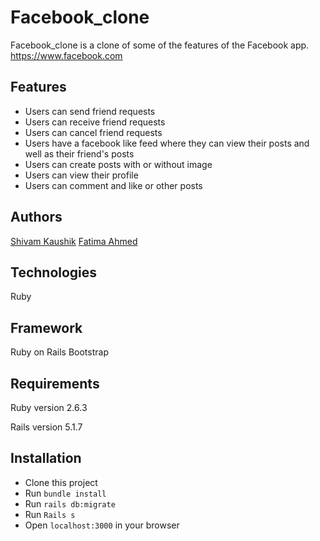 # Facebook_clone

Facebook_clone is a clone of some of the features of the Facebook app.
https://www.facebook.com

## Features

- Users can send friend requests
- Users can receive friend requests
- Users can cancel friend requests
- Users have a facebook like feed where they can view their posts and well as their friend's posts
- Users can create posts with or without image
- Users can view their profile
- Users can comment and like or other posts

## Authors

[Shivam Kaushik](shivamkaushikofficial@gmail.com)
[Fatima Ahmed](fatima.ahmed.muhsin@gmail.com)

## Technologies

Ruby

## Framework

Ruby on Rails
Bootstrap

## Requirements

Ruby version 2.6.3

Rails version 5.1.7

## Installation

- Clone this project
- Run `bundle install`
- Run `rails db:migrate`
- Run `Rails s`
- Open `localhost:3000` in your browser

